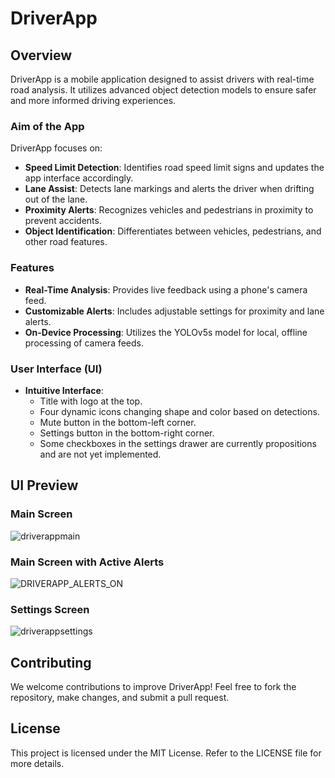 # DriverApp

## Overview
DriverApp is a mobile application designed to assist drivers with real-time road analysis. It utilizes advanced object detection models to ensure safer and more informed driving experiences.

### Aim of the App
DriverApp focuses on:
- **Speed Limit Detection**: Identifies road speed limit signs and updates the app interface accordingly.
- **Lane Assist**: Detects lane markings and alerts the driver when drifting out of the lane.
- **Proximity Alerts**: Recognizes vehicles and pedestrians in proximity to prevent accidents.
- **Object Identification**: Differentiates between vehicles, pedestrians, and other road features.

### Features
- **Real-Time Analysis**: Provides live feedback using a phone's camera feed.
- **Customizable Alerts**: Includes adjustable settings for proximity and lane alerts.
- **On-Device Processing**: Utilizes the YOLOv5s model for local, offline processing of camera feeds.

### User Interface (UI)
- **Intuitive Interface**:
  - Title with logo at the top.
  - Four dynamic icons changing shape and color based on detections.
  - Mute button in the bottom-left corner.
  - Settings button in the bottom-right corner.
  - Some checkboxes in the settings drawer are currently propositions and are not yet implemented.

## UI Preview

### Main Screen
![driverappmain](https://github.com/user-attachments/assets/6065258a-f6cc-4c4d-8d21-9f0efc6ae218)

### Main Screen with Active Alerts
![DRIVERAPP_ALERTS_ON](https://github.com/user-attachments/assets/8d0af1b4-dc83-4b96-963c-007ff2a0b13d)

### Settings Screen
![driverappsettings](https://github.com/user-attachments/assets/20be2577-219f-4c49-bc79-1f38910191ff)

## Contributing
We welcome contributions to improve DriverApp! Feel free to fork the repository, make changes, and submit a pull request.

## License
This project is licensed under the MIT License. Refer to the LICENSE file for more details.

